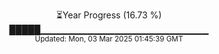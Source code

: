 <p align="center">
⏳Year Progress (16.73 %) <br>
█████▁▁▁▁▁▁▁▁▁▁▁▁▁▁▁▁▁▁▁▁▁▁▁▁▁ <br>
<sub>Updated: Mon, 03 Mar 2025 01:45:39 GMT</sub>
</p>

